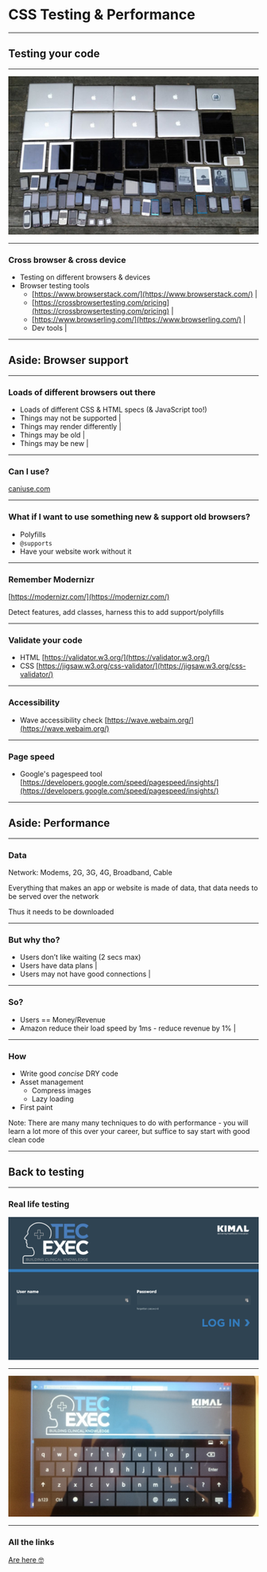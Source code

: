 # CSS Testing & Performance
---

## Testing your code

---

![Lots and lots of devices](day05/01TestingAndPerformance/devices.png)

---

### Cross browser & cross device

- Testing on different browsers & devices
- Browser testing tools
	- [https://www.browserstack.com/](https://www.browserstack.com/) |
	- [https://crossbrowsertesting.com/pricing](https://crossbrowsertesting.com/pricing) |
	- [https://www.browserling.com/](https://www.browserling.com/) |
	- Dev tools |

---

## Aside: Browser support

---

### Loads of different browsers out there

- Loads of different CSS & HTML specs (& JavaScript too!)
- Things may not be supported |
- Things may render differently |
- Things may be old |
- Things may be new |

---

### Can I use?

[caniuse.com](www.caniuse.com)

---

### What if I want to use something new & support old browsers?

- Polyfills
- `@supports`
- Have your website work without it

---

### Remember Modernizr

[https://modernizr.com/](https://modernizr.com/)

Detect features, add classes, harness this to add support/polyfills

---

### Validate your code

- HTML [https://validator.w3.org/](https://validator.w3.org/)
- CSS [https://jigsaw.w3.org/css-validator/](https://jigsaw.w3.org/css-validator/)

---

### Accessibility

- Wave accessibility check [https://wave.webaim.org/](https://wave.webaim.org/)

---

### Page speed

- Google's pagespeed tool [https://developers.google.com/speed/pagespeed/insights/](https://developers.google.com/speed/pagespeed/insights/)

---

## Aside: Performance

---

### Data

Network: Modems, 2G, 3G, 4G, Broadband, Cable

Everything that makes an app or website is made of data, that data needs to be served over the network

Thus it needs to be downloaded

---

### But why tho?

- Users don’t like waiting (2 secs max)
- Users have data plans |
- Users may not have good connections |

---

### So?

- Users == Money/Revenue
- Amazon reduce their load speed by 1ms - reduce revenue by 1% |

---

### How

- Write good *concise* DRY code
- Asset management
	- Compress images
	- Lazy loading
- First paint

Note: There are many many techniques to do with performance - you will learn a lot more of this over your career, but suffice to say start with good clean code

---

## Back to testing

---

### Real life testing

![App design](day05/01TestingAndPerformance/app.png)

---

![App on tablet](day05/01TestingAndPerformance/appTab.png)

---

### All the links

[Are here 🤓](https://github.com/develop-me/fellowship-wk1-beg-html-css/blob/master/day05/01TestingAndPerformance/README.md)







